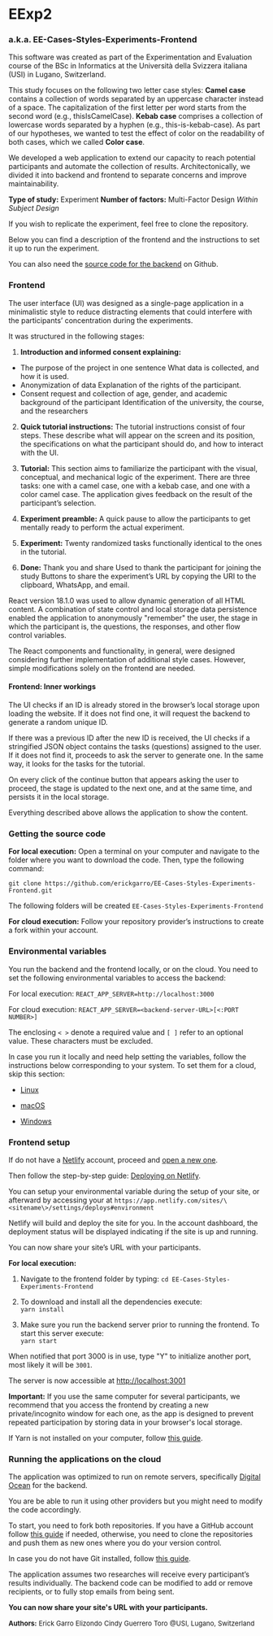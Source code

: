 # EExp2  

### a.k.a. EE-Cases-Styles-Experiments-Frontend

This software was created as part of the Experimentation and Evaluation course of the BSc in Informatics at the Università della Svizzera italiana (USI) in Lugano, Switzerland.

This study focuses on the following two letter case styles: **Camel case** contains a collection of words separated by an uppercase character instead of a space. The capitalization of the first letter per word starts from the second word (e.g., thisIsCamelCase). **Kebab case**  comprises a collection of lowercase words separated by a hyphen (e.g., this-is-kebab-case). As part of our hypotheses, we wanted to test the effect of color on the readability of both cases, which we called **Color case**.

We developed a web application to extend our capacity to reach potential participants and automate the collection of results. Architectonically, we divided it into backend and frontend to separate concerns and improve maintainability.

**Type of study:** Experiment
**Number of factors:** Multi-Factor Design
_Within Subject Design_

If you wish to replicate the experiment, feel free to clone the repository.

Below you can find a description of the frontend and the instructions to set it up to run the experiment.

You can also need the [source code for the backend](https://github.com/erickgarro/EE-Cases-Styles-Experiments-Backtend) on Github.

### Frontend

The user interface (UI) was designed as a single-page application in a minimalistic style to reduce distracting elements that could interfere with the participants’ concentration during the experiments.

It was structured in the following stages:

1. **Introduction and informed consent explaining:**

- The purpose of the project in one sentence What data is collected, and how it is used.
- Anonymization of data Explanation of the rights of the participant.
- Consent request and collection of age, gender, and academic background of the participant Identification of the university, the course, and the researchers

2. **Quick tutorial instructions:**
The tutorial instructions consist of four steps. These describe what will appear on the screen and its position, the specifications on what the participant should do, and how to interact with the UI.

3. **Tutorial:**
This section aims to familiarize the participant with the visual, conceptual, and mechanical logic of the experiment. There are three tasks: one with a camel case, one with a kebab case, and one with a color camel case. The application gives feedback on the result of the participant’s selection.

4. **Experiment preamble:**
A quick pause to allow the participants to get mentally ready to perform the actual experiment.

5. **Experiment:**
Twenty randomized tasks functionally identical to the ones in the tutorial.

6. **Done:**
Thank you and share Used to thank the participant for joining the study Buttons to share the experiment’s URL by copying the URI to the clipboard, WhatsApp, and email.

React version 18.1.0 was used to allow dynamic generation of all HTML content. A combination of state control and local storage data persistence enabled the application to anonymously "remember" the user, the stage in which the participant is, the questions, the responses, and other flow control variables.

The React components and functionality, in general, were designed considering further implementation of additional style cases. However, simple modifications solely on the frontend are needed.

#### Frontend: Inner workings

The UI checks if an ID is already stored in the browser’s local storage upon loading the website. If it does not find one, it will request the backend to generate a random unique ID.

If there was a previous ID after the new ID is received, the UI checks if a stringified JSON object contains the tasks (questions) assigned to the user. If it does not find it, proceeds to ask the server to generate one. In the same way, it looks for the tasks for the tutorial.

On every click of the continue button that appears asking the user to proceed, the stage is updated to the next one, and at the same time, and persists it in the local storage.

Everything described above allows the application to show the content.

### Getting the source code

**For local execution:**
Open a terminal on your computer and navigate to the folder where you want to download the code. Then, type the following command:

`git clone https://github.com/erickgarro/EE-Cases-Styles-Experiments-Frontend.git`

The following folders will be created
`EE-Cases-Styles-Experiments-Frontend`

**For cloud execution:**
Follow your repository provider’s instructions to create a fork within your account.

### Environmental variables

You run the backend and the frontend locally, or on the cloud. You need to set the following environmental variables to access the backend:

For local execution:
`REACT_APP_SERVER=http://localhost:3000`

For cloud execution:
`REACT_APP_SERVER=<backend-server-URL>[<:PORT NUMBER>]`

The enclosing `< >` denote a required value and `[ ]` refer to an optional value. These characters must be excluded.

In case you run it locally and need help setting the variables, follow the instructions below corresponding to your system. To set them for a cloud, skip this section:

- [Linux](https://www.alibabacloud.com/blog/a-guide-on-environment-variable-configuration-in-linux_59842)

- [macOS](https://support.apple.com/guide/terminal/use-environment-variables-apd382cc5fa-4f58-4449-b20a-41c53c006f8f/mac)

- [Windows](https://docs.oracle.com/en/database/oracle/machine-learning/oml4r/1.5.1/oread/creating-and-modifying-environment-variables-on-windows.html)

### Frontend setup  

If do not have a [Netlify](https://netlify.com) account, proceed and [open a new one](https://app.netlify.com/signup).

Then follow the step-by-step guide: [Deploying on Netlify](https://www.netlify.com/blog/2016/09/29/a-step-by-step-guide-deploying-on-netlify/).

You can setup your environmental variable during the setup of your site, or afterward by accessing your at
`https://app.netlify.com/sites/\<sitename\>/settings/deploys#environment`

Netlify will build and deploy the site for you. In the account dashboard, the deployment status will be displayed indicating if the site is up and running.

You can now share your site’s URL with your participants.  

**For local execution:**

1. Navigate to the frontend folder by typing:
   `cd EE-Cases-Styles-Experiments-Frontend`

2. To download and install all the dependencies execute:  
    `yarn install`

3. Make sure you run the backend server prior to running the frontend. To start this server execute:  
    `yarn start`  

When notified that port 3000 is in use, type "Y" to initialize another port, most likely it will be `3001`.

The server is now accessible at [http://localhost:3001](http://localhost:3001)

**Important:** If you use the same computer for several participants, we recommend that you access the frontend by creating a new private/incognito window for each one, as the app is designed to prevent repeated participation by storing data in your browser's local storage.

If Yarn is not installed on your computer, follow [this guide](https://classic.yarnpkg.com/lang/en/docs/install).

### Running the applications on the cloud

The application was optimized to run on remote servers, specifically [Digital Ocean](https://digitalocea.com/) for the backend.

You are be able to run it using other providers but you might need to modify the code accordingly.

To start, you need to fork both repositories. If you have a GitHub account follow [this guide](https://docs.github.com/en/get-started/quickstart/fork-a-repo) if needed, otherwise, you need to clone the repositories and push them as new ones where you do your version control.

In case you do not have Git installed, follow [this guide](https://github.com/git-guides/install-git).

The application assumes two researches will receive every participant’s results individually. The backend code can be modified to add or remove recipients, or to fully stop emails from being sent.

**You can now share your site's URL with your participants.**

<font size="2"> **Authors:**</font>
<font size="2">Erick Garro Elizondo</font>
<font size="2">Cindy Guerrero Toro</font>
<font size="2">@USI, Lugano, Switzerland</font>
